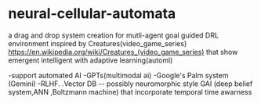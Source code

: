 # neural-cellular-automata
a drag and drop system creation for mutli-agent goal guided DRL environment inspired by  Creatures(video_game_series) 
https://en.wikipedia.org/wiki/Creatures_(video_game_series)
that show emergent intelligent with adaptive learning(automl)

-support automated AI
-GPTs(multimodal ai)
-Google's Palm system (Gemini) 
-RLHF.
.Vector DB
-- possibly neuromorphic style GAI (deep belief system,ANN ,Boltzmann machine) that incorporate temporal time awarness 
